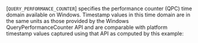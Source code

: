 [`QUERY_PERFORMANCE_COUNTER`] specifies the
performance counter (QPC) time domain available on Windows.
Timestamp values in this time domain are in the same units as those
provided by the Windows QueryPerformanceCounter API and are comparable
with platform timestamp values captured using that API as computed by
this example: